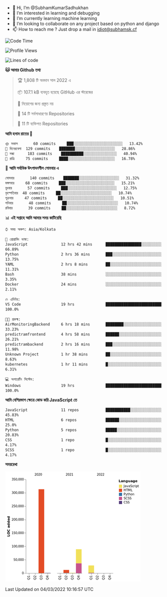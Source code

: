 - 👋 Hi, I’m @SubhamKumarSadhukhan
- 👀 I’m interested in learning and debugging
- 🌱 I’m currently learning machine learning
- 💞️ I’m looking to collaborate on any project based on python and django
- 📫 How to reach me ?
      Just drop a mail in idiot@subhamsk.cf

<!---
SubhamKumarSadhukhan/SubhamKumarSadhukhan is a ✨ special ✨ repository because its `README.md` (this file) appears on your GitHub profile.
You can click the Preview link to take a look at your changes.
--->


<!--START_SECTION:waka-->
![Code Time](http://img.shields.io/badge/Code%20Time-224%20hrs%209%20mins-blue)

![Profile Views](http://img.shields.io/badge/%E0%A6%AA%E0%A7%8D%E0%A6%B0%E0%A7%8B%E0%A6%AB%E0%A6%BE%E0%A6%87%E0%A6%B2%20%E0%A6%A6%E0%A6%B0%E0%A7%8D%E0%A6%B6%E0%A6%A8-5-blue)

![Lines of code](https://img.shields.io/badge/%E0%A6%B9%E0%A7%8D%E0%A6%AF%E0%A6%BE%E0%A6%B2%E0%A7%8B%20%E0%A6%93%E0%A6%AF%E0%A6%BC%E0%A6%BE%E0%A6%B0%E0%A7%8D%E0%A6%B2%E0%A7%8D%E0%A6%A1%20%E0%A6%A5%E0%A7%87%E0%A6%95%E0%A7%87%20%E0%A6%86%E0%A6%AE%E0%A6%BF%20%E0%A6%B2%E0%A6%BF%E0%A6%96%E0%A7%87%E0%A6%9B%E0%A6%BF-445%20Thousand%20%E0%A6%95%E0%A7%8B%E0%A6%A1%E0%A7%87%E0%A6%B0%20%E0%A6%B2%E0%A6%BE%E0%A6%87%E0%A6%A8-blue)

**🐱 আমার Github তথ্য** 

> 🏆 1,808 টি অবদান সাল 2022 এ
 > 
> 📦 107.1 kB ব্যবহৃত হয়েছে GitHub এর স্টরেজের 
 > 
> 🚫 নিয়োগের জন্য প্রস্তুত নয়
 > 
> 📜 14 টি সর্বসাধারণের Repositories 
 > 
> 🔑 11 টি ব্যক্তিগত Repositories  
 > 
**আমি হলাম রাতের 🦉** 

```text
🌞 সকাল       60 commits     ███░░░░░░░░░░░░░░░░░░░░░░   13.42% 
🌆 দিনেরবেলা  129 commits    ███████░░░░░░░░░░░░░░░░░░   28.86% 
🌃 সন্ধা      183 commits    ██████████░░░░░░░░░░░░░░░   40.94% 
🌙 রাত্রি     75 commits     ████░░░░░░░░░░░░░░░░░░░░░   16.78%

```
📅 **আমি সর্বাধিক উৎপাদনশীল সোমবার এ** 

```text
সোমবার       140 commits    ███████░░░░░░░░░░░░░░░░░░   31.32% 
মঙ্গলবার     68 commits     ███░░░░░░░░░░░░░░░░░░░░░░   15.21% 
বুধবার       57 commits     ███░░░░░░░░░░░░░░░░░░░░░░   12.75% 
বৃহস্পতিবার  48 commits     ██░░░░░░░░░░░░░░░░░░░░░░░   10.74% 
শুক্রবার     47 commits     ██░░░░░░░░░░░░░░░░░░░░░░░   10.51% 
শনিবার       48 commits     ██░░░░░░░░░░░░░░░░░░░░░░░   10.74% 
রবিবার       39 commits     ██░░░░░░░░░░░░░░░░░░░░░░░   8.72%

```


📊 **এই সপ্তাহে আমি আমার সময় কাটিয়েছি** 

```text
⌚︎ সময় অঞ্চল: Asia/Kolkata

💬 প্রোগ্রামিং ভাষা: 
JavaScript               12 hrs 42 mins      ████████████████░░░░░░░░░   66.89% 
Python                   2 hrs 36 mins       ███░░░░░░░░░░░░░░░░░░░░░░   13.75% 
YAML                     2 hrs 8 mins        ██░░░░░░░░░░░░░░░░░░░░░░░   11.31% 
Bash                     38 mins             ░░░░░░░░░░░░░░░░░░░░░░░░░   3.35% 
Docker                   24 mins             ░░░░░░░░░░░░░░░░░░░░░░░░░   2.11%

🔥 এডিটর: 
VS Code                  19 hrs              █████████████████████████   100.0%

🐱‍💻 প্রকল্ম: 
AirMonitoringBackend     6 hrs 18 mins       ████████░░░░░░░░░░░░░░░░░   33.23% 
predictramfrontend       4 hrs 58 mins       ██████░░░░░░░░░░░░░░░░░░░   26.21% 
predictrambackend        2 hrs 16 mins       ███░░░░░░░░░░░░░░░░░░░░░░   11.98% 
Unknown Project          1 hr 38 mins        ██░░░░░░░░░░░░░░░░░░░░░░░   8.63% 
kubernetes               1 hr 11 mins        █░░░░░░░░░░░░░░░░░░░░░░░░   6.31%

💻 অপারেটিং সিস্টেম: 
Windows                  19 hrs              █████████████████████████   100.0%

```

**আমি বেশিরভাগ ক্ষেত্রে কোড করি JavaScript তে** 

```text
JavaScript               11 repos            ███████████░░░░░░░░░░░░░░   45.83% 
HTML                     6 repos             ██████░░░░░░░░░░░░░░░░░░░   25.0% 
Python                   5 repos             █████░░░░░░░░░░░░░░░░░░░░   20.83% 
CSS                      1 repo              █░░░░░░░░░░░░░░░░░░░░░░░░   4.17% 
SCSS                     1 repo              █░░░░░░░░░░░░░░░░░░░░░░░░   4.17%

```


**সময়রেখা**

![Chart not found](https://raw.githubusercontent.com/SubhamKumarSadhukhan/SubhamKumarSadhukhan/main/charts/bar_graph.png) 


 Last Updated on 04/03/2022 10:16:57 UTC
<!--END_SECTION:waka-->
